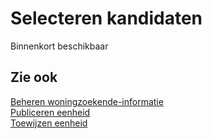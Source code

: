 # Selecteren kandidaten

Binnenkort beschikbaar

## Zie ook

[Beheren woningzoekende-informatie](../beheren-woningzoekende-informatie/)  
[Publiceren eenheid](../publiceren-eenheid)  
[Toewijzen eenheid](../toewijzen-eenheid)
